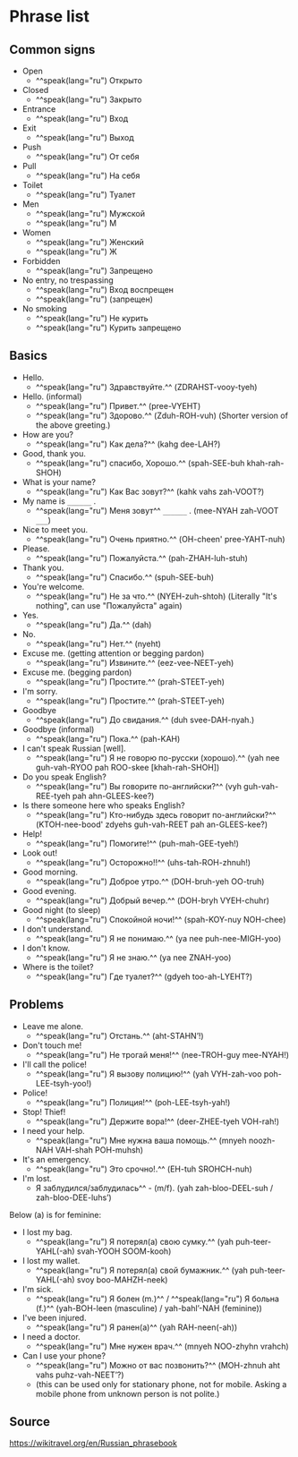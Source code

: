# Phrase list

## Common signs

- Open
  - ^^speak(lang="ru") Открыто
- Closed
  - ^^speak(lang="ru") Закрыто
- Entrance
  - ^^speak(lang="ru") Вход
- Exit
  - ^^speak(lang="ru") Выход
- Push
  - ^^speak(lang="ru") От себя
- Pull
  - ^^speak(lang="ru") На себя
- Toilet
  - ^^speak(lang="ru") Туалет
- Men
  - ^^speak(lang="ru") Мужской
  - ^^speak(lang="ru") М
- Women
  - ^^speak(lang="ru") Женский
  - ^^speak(lang="ru") Ж
- Forbidden
  - ^^speak(lang="ru") Запрещено
- No entry, no trespassing
  - ^^speak(lang="ru") Вход воспрещен
  - ^^speak(lang="ru") (запрещен)
- No smoking
  - ^^speak(lang="ru") Не курить
  - ^^speak(lang="ru") Курить запрещено

## Basics

- Hello.
  - ^^speak(lang="ru") Здравствуйте.^^ (ZDRAHST-vooy-tyeh)
- Hello. (informal)
  - ^^speak(lang="ru") Привет.^^ (pree-VYEHT)
  - ^^speak(lang="ru") Здорово.^^ (Zduh-ROH-vuh) (Shorter version of the above greeting.)
- How are you?
  - ^^speak(lang="ru") Как дела?^^ (kahg dee-LAH?)
- Good, thank you.
  - ^^speak(lang="ru") спасибо, Хорошо.^^ (spah-SEE-buh khah-rah-SHOH)
- What is your name?
  - ^^speak(lang="ru") Как Вас зовут?^^ (kahk vahs zah-VOOT?)
- My name is `______` .
  - ^^speak(lang="ru") Меня зовут^^ `______` . (mee-NYAH zah-VOOT `___`)
- Nice to meet you.
  - ^^speak(lang="ru") Очень приятно.^^ (OH-cheen' pree-YAHT-nuh)
- Please.
  - ^^speak(lang="ru") Пожалуйста.^^ (pah-ZHAH-luh-stuh)
- Thank you.
  - ^^speak(lang="ru") Спасибо.^^ (spuh-SEE-buh)
- You're welcome.
  - ^^speak(lang="ru") Не за что.^^ (NYEH-zuh-shtoh) (Literally "It's nothing", can use "Пожалуйста" again)
- Yes.
  - ^^speak(lang="ru") Да.^^ (dah)
- No.
  - ^^speak(lang="ru") Нет.^^ (nyeht)
- Excuse me. (getting attention or begging pardon)
  - ^^speak(lang="ru") Извините.^^ (eez-vee-NEET-yeh)
- Excuse me. (begging pardon)
  - ^^speak(lang="ru") Простите.^^ (prah-STEET-yeh)
- I'm sorry.
  - ^^speak(lang="ru") Простите.^^ (prah-STEET-yeh)
- Goodbye
  - ^^speak(lang="ru") До свидания.^^ (duh svee-DAH-nyah.)
- Goodbye (informal)
  - ^^speak(lang="ru") Пока.^^ (pah-KAH)
- I can't speak Russian \[well].
  - ^^speak(lang="ru") Я не говорю по-русски (хорошо).^^ (yah nee guh-vah-RYOO pah ROO-skee \[khah-rah-SHOH])
- Do you speak English?
  - ^^speak(lang="ru") Вы говорите по-английски?^^ (vyh guh-vah-REE-tyeh pah ahn-GLEES-kee?)
- Is there someone here who speaks English?
  - ^^speak(lang="ru") Кто-нибудь здесь говорит по-английски?^^ (KTOH-nee-bood' zdyehs guh-vah-REET pah an-GLEES-kee?)
- Help!
  - ^^speak(lang="ru") Помогите!^^ (puh-mah-GEE-tyeh!)
- Look out!
  - ^^speak(lang="ru") Осторожно!!^^ (uhs-tah-ROH-zhnuh!)
- Good morning.
  - ^^speak(lang="ru") Доброе утро.^^ (DOH-bruh-yeh OO-truh)
- Good evening.
  - ^^speak(lang="ru") Добрый вечер.^^ (DOH-bryh VYEH-chuhr)
- Good night (to sleep)
  - ^^speak(lang="ru") Спокойной ночи!^^ (spah-KOY-nuy NOH-chee)
- I don't understand.
  - ^^speak(lang="ru") Я не понимаю.^^ (ya nee puh-nee-MIGH-yoo)
- I don't know.
  - ^^speak(lang="ru") Я не знаю.^^ (ya nee ZNAH-yoo)
- Where is the toilet?
  - ^^speak(lang="ru") Где туалет?^^ (gdyeh too-ah-LYEHT?)

## Problems

- Leave me alone.
  - ^^speak(lang="ru") Отстань.^^ (aht-STAHN’!)
- Don't touch me!
  - ^^speak(lang="ru") Не трогай меня!^^ (nee-TROH-guy mee-NYAH!)
- I'll call the police!
  - ^^speak(lang="ru") Я вызову полицию!^^ (yah VYH-zah-voo poh-LEE-tsyh-yoo!)
- Police!
  - ^^speak(lang="ru") Полиция!^^ (poh-LEE-tsyh-yah!)
- Stop! Thief!
  - ^^speak(lang="ru") Держите вора!^^ (deer-ZHEE-tyeh VOH-rah!)
- I need your help.
  - ^^speak(lang="ru") Мне нужна ваша помощь.^^ (mnyeh noozh-NAH VAH-shah POH-muhsh)
- It's an emergency.
  - ^^speak(lang="ru") Это срочно!.^^ (EH-tuh SROHCH-nuh)
- I'm lost.
  - Я заблудился/заблудилась^^ - (m/f). (yah zah-bloo-DEEL-suh / zah-bloo-DEE-luhs’)

Below (а) is for feminine:

- I lost my bag.
  - ^^speak(lang="ru") Я потерял(а) свою сумку.^^ (yah puh-teer-YAHL(-ah) svah-YOOH SOOM-kooh)
- I lost my wallet.
  - ^^speak(lang="ru") Я потерял(а) свой бумажник.^^ (yah puh-teer-YAHL(-ah) svoy boo-MAHZH-neek)
- I'm sick.
  - ^^speak(lang="ru") Я болен (m.)^^ / ^^speak(lang="ru") Я больна (f.)^^ (yah-BOH-leen (masculine) / yah-bahl’-NAH (feminine))
- I've been injured.
  - ^^speak(lang="ru") Я ранен(а)^^ (yah RAH-neen(-ah))
- I need a doctor.
  - ^^speak(lang="ru") Мне нужен врач.^^ (mnyeh NOO-zhyhn vrahch)
- Can I use your phone?
  - ^^speak(lang="ru") Можно от вас позвонить?^^ (MOH-zhnuh aht vahs puhz-vah-NEET’?)
  - (this can be used only for stationary phone, not for mobile. Asking a mobile phone from unknown person is not polite.)

## Source

<https://wikitravel.org/en/Russian_phrasebook>
